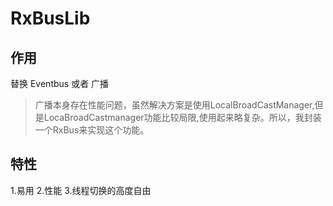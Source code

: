 # RxBusLib

## 作用
替换 Eventbus 或者 广播 

>  广播本身存在性能问题，虽然解决方案是使用LocalBroadCastManager,但是LocaBroadCastmanager功能比较局限,使用起来略复杂。所以，我封装一个RxBus来实现这个功能。

## 特性

 1.易用
 2.性能
 3.线程切换的高度自由
